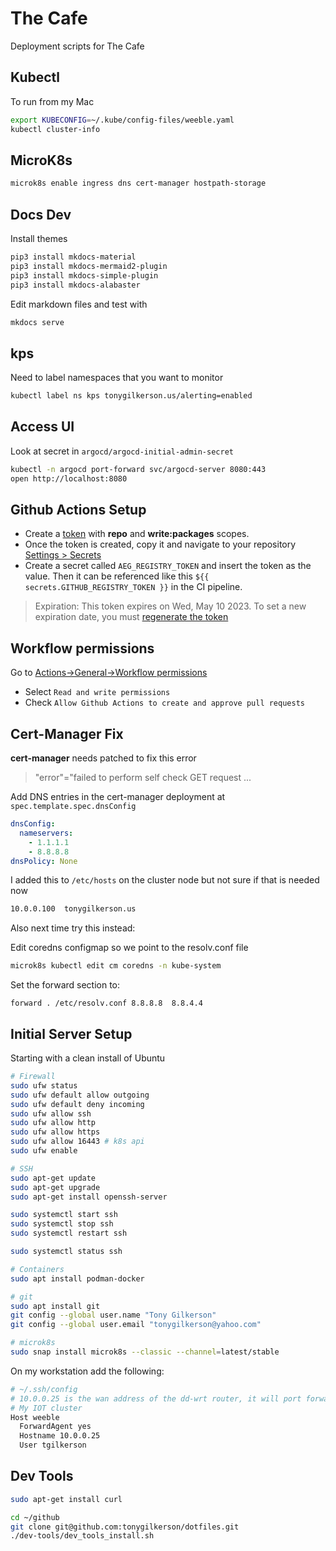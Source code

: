 # The Cafe

Deployment scripts for The Cafe

## Kubectl

To run from my Mac

```sh
export KUBECONFIG=~/.kube/config-files/weeble.yaml 
kubectl cluster-info
```

## MicroK8s

```bash
microk8s enable ingress dns cert-manager hostpath-storage
```

## Docs Dev

Install themes

```sh
pip3 install mkdocs-material
pip3 install mkdocs-mermaid2-plugin
pip3 install mkdocs-simple-plugin
pip3 install mkdocs-alabaster
```

Edit markdown files and test with

```sh
mkdocs serve
```

## kps

Need to label namespaces that you want to monitor

```sh
kubectl label ns kps tonygilkerson.us/alerting=enabled
```

## Access UI

Look at secret in `argocd/argocd-initial-admin-secret`

```sh
kubectl -n argocd port-forward svc/argocd-server 8080:443
open http://localhost:8080
```

## Github Actions Setup

* Create a [token](https://docs.github.com/en/authentication/keeping-your-account-and-data-secure/creating-a-personal-access-token) with **repo** and **write:packages** scopes.
* Once the token is created, copy it and navigate to your repository [Settings > Secrets](https://github.com/tonygilkerson/cafe/settings/secrets/actions/)
* Create a secret called `AEG_REGISTRY_TOKEN` and insert the token as the value. Then it can be referenced like this `${{ secrets.GITHUB_REGISTRY_TOKEN }}` in the CI pipeline.

>Expiration: This token expires on Wed, May 10 2023. To set a new expiration date, you must [regenerate the token](https://github.com/settings/tokens/1096032899)

## Workflow permissions

Go to [Actions->General->Workflow permissions](https://github.com/tonygilkerson/serial-gateway/settings/actions)

* Select `Read and write permissions`
* Check `Allow Github Actions to create and approve pull requests`

## Cert-Manager Fix

**cert-manager** needs patched to fix this error

>"error"="failed to perform self check GET request ...

Add DNS entries in the cert-manager deployment at `spec.template.spec.dnsConfig`

```yaml
dnsConfig:
  nameservers:
    - 1.1.1.1
    - 8.8.8.8
dnsPolicy: None
```

I added this to `/etc/hosts` on the cluster node but not sure if that is needed now

```sh
10.0.0.100  tonygilkerson.us
```

Also next time try this instead:

Edit coredns configmap so we point to the resolv.conf file

```sh
microk8s kubectl edit cm coredns -n kube-system
```

Set the forward section to:

```text
forward . /etc/resolv.conf 8.8.8.8  8.8.4.4
```

## Initial Server Setup

Starting with a clean install of Ubuntu

```sh
# Firewall
sudo ufw status
sudo ufw default allow outgoing
sudo ufw default deny incoming
sudo ufw allow ssh
sudo ufw allow http
sudo ufw allow https
sudo ufw allow 16443 # k8s api
sudo ufw enable

# SSH
sudo apt-get update
sudo apt-get upgrade
sudo apt-get install openssh-server

sudo systemctl start ssh
sudo systemctl stop ssh
sudo systemctl restart ssh

sudo systemctl status ssh

# Containers
sudo apt install podman-docker

# git
sudo apt install git
git config --global user.name "Tony Gilkerson"
git config --global user.email "tonygilkerson@yahoo.com"

# microk8s
sudo snap install microk8s --classic --channel=latest/stable
```

On my workstation add the following:

```sh
# ~/.ssh/config
# 10.0.0.25 is the wan address of the dd-wrt router, it will port forward 22
# My IOT cluster
Host weeble
  ForwardAgent yes
  Hostname 10.0.0.25
  User tgilkerson
```

## Dev Tools

```sh
sudo apt-get install curl

cd ~/github
git clone git@github.com:tonygilkerson/dotfiles.git
./dev-tools/dev_tools_install.sh
```
